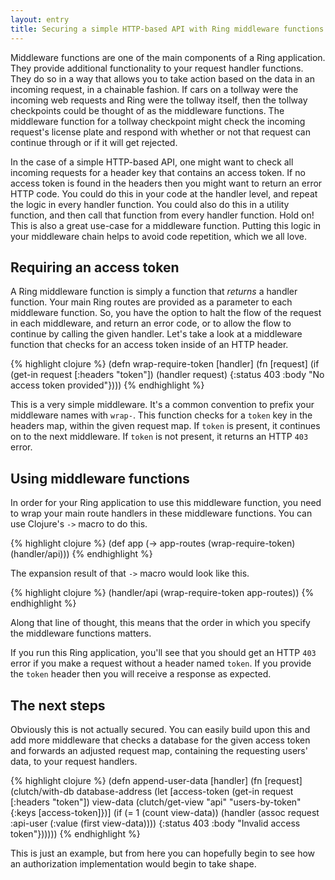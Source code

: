 ```yaml
---
layout: entry
title: Securing a simple HTTP-based API with Ring middleware functions
---
```

Middleware functions are one of the main components of a Ring application. They provide additional functionality to your request handler functions. They do so in a way that allows you to take action based on the data in an incoming request, in a chainable fashion. If cars on a tollway were the incoming web requests and Ring were the tollway itself, then the tollway checkpoints could be thought of as the middleware functions. The middleware function for a tollway checkpoint might check the incoming request's license plate and respond with whether or not that request can continue through or if it will get rejected.

In the case of a simple HTTP-based API, one might want to check all incoming requests for a header key that contains an access token. If no access token is found in the headers then you might want to return an error HTTP code. You could do this in your code at the handler level, and repeat the logic in every handler function. You could also do this in a utility function, and then call that function from every handler function. Hold on! This is also a great use-case for a middleware function. Putting this logic in your middleware chain helps to avoid code repetition, which we all love.

## Requiring an access token

A Ring middleware function is simply a function that *returns* a handler function. Your main Ring routes are provided as a parameter to each middleware function. So, you have the option to halt the flow of the request in each middleware, and return an error code, or to allow the flow to continue by calling the given handler. Let's take a look at a middleware function that checks for an access token inside of an HTTP header.

{% highlight clojure %}
(defn wrap-require-token [handler]
  (fn [request]
    (if (get-in request [:headers "token"])
      (handler request)
      {:status 403
       :body "No access token provided"})))
{% endhighlight %}

This is a very simple middleware. It's a common convention to prefix your middleware names with `wrap-`. This function checks for a `token` key in the headers map, within the given request map. If `token` is present, it continues on to the next middleware. If `token` is not present, it returns an HTTP `403` error.

## Using middleware functions

In order for your Ring application to use this middleware function, you need to wrap your main route handlers in these middleware functions. You can use Clojure's `->` macro to do this.

{% highlight clojure %}
(def app
  (-> app-routes
      (wrap-require-token)
      (handler/api)))
{% endhighlight %}

The expansion result of that `->` macro would look like this.

{% highlight clojure %}
(handler/api (wrap-require-token app-routes))
{% endhighlight %}

Along that line of thought, this means that the order in which you specify the middleware functions matters.

If you run this Ring application, you'll see that you should get an HTTP `403` error if you make a request without a header named `token`. If you provide the `token` header then you will receive a response as expected.

## The next steps

Obviously this is not actually secured. You can easily build upon this and add more middleware that checks a database for the given access token and forwards an adjusted request map, containing the requesting users' data, to your request handlers.

{% highlight clojure %}
(defn append-user-data [handler]
  (fn [request]
    (clutch/with-db database-address
      (let [access-token (get-in request [:headers "token"])
            view-data (clutch/get-view "api" "users-by-token" {:keys [access-token]})]
        (if (= 1 (count view-data))
        	(handler (assoc request :api-user (:value (first view-data))))
          {:status 403
           :body "Invalid access token"})))))
{% endhighlight %}

This is just an example, but from here you can hopefully begin to see how an authorization implementation would begin to take shape.